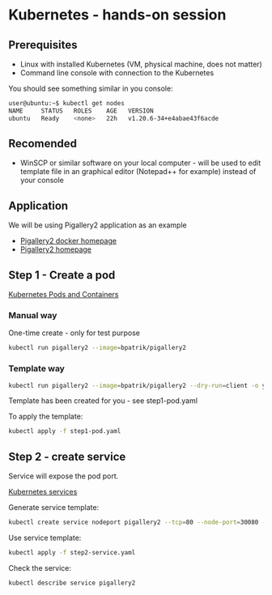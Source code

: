 # Kubernetes - hands-on session

## Prerequisites
* Linux with installed Kubernetes (VM, physical machine, does not matter)
* Command line console with connection to the Kubernetes

You should see something similar in you console:
```sh
user@ubuntu:~$ kubectl get nodes
NAME     STATUS   ROLES    AGE   VERSION
ubuntu   Ready    <none>   22h   v1.20.6-34+e4abae43f6acde
```

## Recomended
* WinSCP or similar software on your local computer - will be used to edit template file in an graphical editor (Notepad++ for example) instead of your console

## Application
We will be using Pigallery2 application as an example

* [Pigallery2 docker homepage](https://hub.docker.com/r/bpatrik/pigallery2 "Pigallery2 docker homepage")
* [Pigallery2 homepage](http://bpatrik.github.io/pigallery2/ "Pigallery2 homepage")


## Step 1 - Create a pod
[Kubernetes Pods and Containers](https://kubernetes.io/docs/tasks/configure-pod-container/ "Kubernetes Pods and Containers")

### Manual way
One-time create - only for test purpose
```sh
kubectl run pigallery2 --image=bpatrik/pigallery2
```
### Template way
```sh
kubectl run pigallery2 --image=bpatrik/pigallery2 --dry-run=client -o yaml > template.yaml
```

Template has been created for you - see step1-pod.yaml

To apply the template:
```sh
kubectl apply -f step1-pod.yaml
```

## Step 2 - create service
Service will expose the pod port.

[Kubernetes services](https://kubernetes.io/docs/concepts/services-networking/service/ "Kubernetes services")



Generate service template:

```sh
kubectl create service nodeport pigallery2 --tcp=80 --node-port=30080 --dry-run=client -o yaml > step2-service.yaml
```

Use service template:
```sh
kubectl apply -f step2-service.yaml
```

Check the service:
```sh
kubectl describe service pigallery2
```